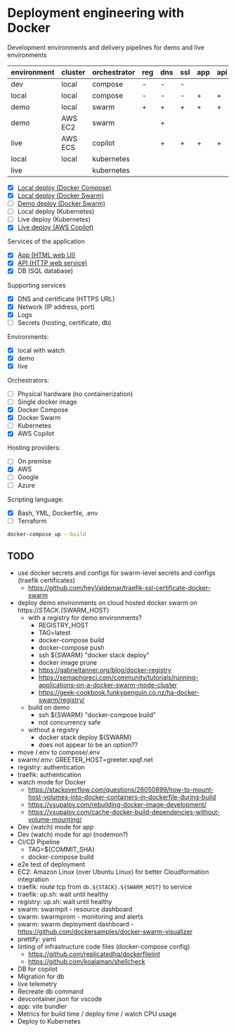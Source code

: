# Deployment engineering with Docker

Development environments and delivery pipelines for demo and live environments

| environment | cluster | orchestrator | reg | dns | ssl | app | api | db  |
| ----------- | ------- | ------------ | --- | --- | --- | --- | --- | --- |
| dev         | local   | compose      | -   | -   | -   |     |     |     |
| local       | local   | compose      | -   | -   | -   | +   | +   | +   |
| demo        | local   | swarm        | +   | +   | +   | +   | +   | +   |
| demo        | AWS EC2 | swarm        |     | +   |     |     |     |     |
| live        | AWS ECS | copilot      |     | +   | +   | +   | +   |     |
| local       | local   | kubernetes   |     |     |     |     |     |     |
| live        |         | kubernetes   |     |     |     |     |     |     |

- [x] [Local deploy (Docker Compose)](./compose/README.md)
- [x] [Local deploy (Docker Swarm)](./swarm/README.md)
- [ ] [Demo deploy (Docker Swarm)](./swarm/README.md)
- [ ] Local deploy (Kubernetes)
- [ ] Live deploy (Kubernetes)
- [x] [Live deploy (AWS Copilot)](./copilot/README.md)

Services of the application

- [x] [App (HTML web UI)](./app/README.md)
- [x] [API (HTTP web service)](./api/README.md)
- [x] DB (SQL database)

Supporting services

- [x] DNS and certificate (HTTPS URL)
- [x] Network (IP address, port)
- [x] Logs
- [ ] Secrets (hosting, certificate, db)

Environments:

- [x] local with watch
- [x] demo
- [x] live

Orchestrators:

- [ ] Physical hardware (no containerization)
- [ ] Single docker image
- [x] Docker Compose
- [x] Docker Swarm
- [ ] Kubernetes
- [x] AWS Copilot

Hosting providers:

- [ ] On premise
- [x] AWS
- [ ] Google
- [ ] Azure

Scripting language:

- [x] Bash, YML, Dockerfile, .env
- [ ] Terraform

```bash
docker-compose up --build
```

## TODO

- use docker secrets and configs for swarm-level secrets and configs (traefik certificates)
  - https://github.com/heyValdemar/traefik-ssl-certificate-docker-swarm
- deploy demo environments on cloud hosted docker swarm on https://${STACK}.${SWARM_HOST}
  - with a registry for demo environments?
    - REGISTRY_HOST
    - TAG=latest
    - docker-compose build
    - docker-compose push
    - ssh ${SWARM} "docker stack deploy"
    - docker image prune
    - https://gabrieltanner.org/blog/docker-registry
    - https://semaphoreci.com/community/tutorials/running-applications-on-a-docker-swarm-mode-cluster
    - https://geek-cookbook.funkypenguin.co.nz/ha-docker-swarm/registry/
  - build on demo
    - ssh ${SWARM} "docker-compose build"
    - not concurrency safe
  - without a registry
    - docker stack deploy ${SWARM}
    - does not appear to be an option??
- move /.env to compose/.env
- swarm/.env: GREETER_HOST=greeter.xpqf.net
- registry: authentication
- traefik: authentication
- watch mode for Docker
  - https://stackoverflow.com/questions/26050899/how-to-mount-host-volumes-into-docker-containers-in-dockerfile-during-build
  - https://vsupalov.com/rebuilding-docker-image-development/
  - https://vsupalov.com/cache-docker-build-dependencies-without-volume-mounting/
- Dev (watch) mode for app
- Dev (watch) mode for api (nodemon?)
- CI/CD Pipeline
  - TAG=${COMMIT_SHA}
  - docker-compose build
- e2e test of deployment
- EC2: Amazon Linux (over Ubuntu Linux) for better Cloudformation integration
- traefik: route tcp from `db.${STACK}.${SWARM_HOST}` to service
- traefik: up.sh: wait until healthy
- registry: up.sh: wait until healthy
- swarm: swarmpit - resource dashboard
- swarm: swarmprom - monitoring and alerts
- swarm: swarm deployment dashboard - https://github.com/dockersamples/docker-swarm-visualizer
- prettify: yaml
- linting of infrastructure code files (docker-compose config)
  - https://github.com/replicatedhq/dockerfilelint
  - https://github.com/koalaman/shellcheck
- DB for copilot
- Migration for db
- live telemetry
- Recreate db command
- devcontainer.json for vscode
- app: vite bundler
- Metrics for build time / deploy time / watch CPU usage
- Deploy to Kubernetes
